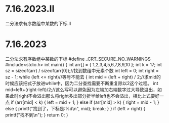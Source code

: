 # 7.16.2023.II
二分法求有序数组中某数的下标.II
# 7.16.2023
二分法求有序数组中某数的下标
#define _CRT_SECURE_NO_WARNINGS
#include<stdio.h>
int main()
{
	int arr[] = { 1,2,3,4,5,6,7,8,9,10 };
	int k = 17;
	int sz = sizeof(arr) / sizeof(arr[0]);//找到数组中元素个数
	int left = 0;
	int right = sz - 1;
	while (left <= right)//等号不能去
	{
		int mid = (left + right) / 2;//求mid的时候应该把式子放进while中，因为二分查找需要不断重复除以2这个过程。
		int mid=left+(right-left)/2;//这么写可以避免因为左端加右端数字过大导致溢出，如果此时right不会溢出那么将right多出部分折半给left也不会溢出，相比上式要好一点
                  if (arr[mid] < k)
		{
			left = mid + 1;
		}
		else if (arr[mid] > k)
		{
			right = mid - 1;
		}
		else
		{
			printf("找到了，下标是:%d\n", mid);
			break;
		}
	}
	if (left > right)
	{
		printf("找不到\n");
	}
	return 0;
}
